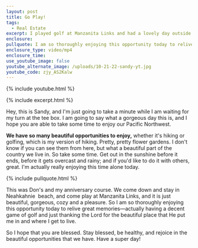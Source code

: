 ```yaml
---
layout: post
title: Go Play!
tags:
  - Real Estate
excerpt: I played golf at Manzanita Links and had a lovely day outside.
enclosure:
pullquote: I am so thoroughly enjoying this opportunity today to relive great memories.
enclosure_type: video/mp4
enclosure_time:
use_youtube_image: false
youtube_alternate_image: /uploads/10-21-22-sandy-yt.jpg
youtube_code: zjy_AS2Kalw
---
```

{% include youtube.html %}

{% include excerpt.html %}

Hey, this is Sandy, and I'm just going to take a minute while I am waiting for my turn at the tee box. I am going to say what a gorgeous day this is, and I hope you are able to take some time to enjoy our Pacific Northwest.&nbsp;

**We have so many beautiful opportunities to enjoy,** whether it's hiking or golfing, which is my version of hiking. Pretty, pretty flower gardens. I don't know if you can see them from here, but what a beautiful part of the country we live in. So take some time. Get out in the sunshine before it ends, before it gets overcast and rainy; and if you'd like to do it with others, great. I'm actually really enjoying this time alone today.

{% include pullquote.html %}

This was Don's and my anniversary course. We come down and stay in Neahkahnie&nbsp; beach, and come play at Manzanita Links, and it is just beautiful, gorgeous, cozy and a pleasure. So I am so thoroughly enjoying this opportunity today to relive great memories—actually having a decent game of golf and just thanking the Lord for the beautiful place that He put me in and where I get to live.

So I hope that you are blessed. Stay blessed, be healthy, and rejoice in the beautiful opportunities that we have. Have a super day\!